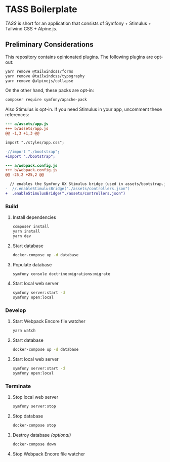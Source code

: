 # TASS Boilerplate

_TASS_ is short for an application that consists of Symfony + Stimulus + Tailwind CSS + Alpine.js.

## Preliminary Considerations

This repository contains opinionated plugins. The following plugins are opt-out:

```sh
yarn remove @tailwindcss/forms
yarn remove @tailwindcss/typography
yarn remove @alpinejs/collapse
```

On the other hand, these packs are opt-in:

```sh
composer require symfony/apache-pack
```

Also Stimulus is opt-in. If you need Stimulus in your app, uncomment these references:

```diff
--- a/assets/app.js
+++ b/assets/app.js
@@ -1,3 +1,3 @@

import "./styles/app.css";

-//import "./bootstrap";
+import "./bootstrap";
```

```diff
--- a/webpack.config.js
+++ b/webpack.config.js
@@ -25,2 +25,2 @@

  // enables the Symfony UX Stimulus bridge (used in assets/bootstrap.js)
-  //.enableStimulusBridge("./assets/controllers.json")
+  .enableStimulusBridge("./assets/controllers.json")
```

### Build

1. Install dependencies
   ```sh
   composer install
   yarn install
   yarn dev
   ```
2. Start database
   ```sh
   docker-compose up -d database
   ```
3. Populate database
   ```sh
   symfony console doctrine:migrations:migrate
   ```
4. Start local web server
   ```sh
   symfony server:start -d
   symfony open:local
   ```

### Develop

1. Start Webpack Encore file watcher
   ```sh
   yarn watch
   ```
2. Start database
   ```sh
   docker-compose up -d database
   ```
3. Start local web server
   ```sh
   symfony server:start -d
   symfony open:local
   ```

### Terminate

1. Stop local web server
   ```sh
   symfony server:stop
   ```
2. Stop database
   ```sh
   docker-compose stop
   ```
3. Destroy database _(optional)_
   ```sh
   docker-compose down
   ```
4. Stop Webpack Encore file watcher
